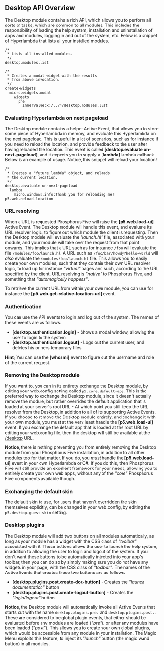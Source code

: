 ## Desktop API Overview

The Desktop module contains a rich API, which allows you to perform all sorts of tasks, which are common
to all modules. This includes the responsibility of loading the help system, installation and
uninstallation of apps and modules, logging in and out of the system, etc. Below is a snippet of
Hyperlambda that lists all your installed modules.

```hyperlambda-snippet
/*
 * Lists all installed modules.
 */
desktop.modules.list

/*
 * Creates a modal widget with the results
 * from above invocation.
 */
create-widgets
  micro.widgets.modal
    widgets
      pre
        innerValue:x:/../*/desktop.modules.list
```

### Evaluating Hyperlambda on next pageload

The Desktop module contains a helper Active Event, that allows you to store some piece of Hyperlambda in
memory, and evaluate this Hyperlambda on the next pageload. This is useful in a lot of scenarios, such as
for instance if you need to reload the location, and provide feedback to the user after having reloaded
the location. This event is called **[desktop.evaluate.on-next-pageload]**, and it expects you to supply
a **[lambda]** lambda callback. Below is an example of usage. Notice, this snippet will reload your location!

```hyperlambda-snippet
/*
 * Creates a "future lambda" object, and reloads
 * the current location.
 */
desktop.evaluate.on-next-pageload
  lambda
    micro.windows.info:Thank you for reloading me!
p5.web.reload-location
```

### URL resolving

When a URL is requested Phosphorus Five will raise the **[p5.web.load-ui]** Active Event.
The Desktop module will handle this event, and evaluate its URL resolver logic,
to figure out which module the client is requesting. Then the Desktop module will evaluate the _"launch.hl"_
file, associated with your module, and your module will take over the request from that point onwards.
This implies that a URL such as for instance `/foo` will evaluate the file `/modules/foo/launch.hl`.
A URL such as `/foo/bar/howdy?hello=world` will _also_ evaluate the `/modules/foo/launch.hl` file.
This allows you to easily create your own modules, such that they contain their own URL resolver logic,
to load up for instance _"virtual"_ pages and such, according to the URL specified by the client. URL
resolving is _"native"_ to Phosphorus Five, and something that _"automagically happens"_.

To retrieve the current URL from within your own module, you can use for instance
the **[p5.web.get-relative-location-url]** event.

### Authentication

You can use the API events to login and log out of the system. The names of these events are as follows.

* __[desktop.authentication.login]__ - Shows a modal window, allowing the user to login to the system
* __[desktop.authentication.logout]__ - Logs out the current user, and deletes his or hers temporary files

**Hint**; You can use the **[whoami]** event to figure out the username and role of the current request.

### Removing the Desktop module

If you want to, you can in its entirety exchange the Desktop module, by editing your web.config
setting called `p5.core.default-app`. This is the preferred way to exchange the Desktop module, since
it doesn't actually remove the module, but rather overrides the default application that is loaded
at your server's root URL - At which point you still keep the URL resolver from the Desktop, in addition to
all of its supporting Active Events. If you choose to remove the Desktop module entirely, and exchange
it with your own module, you must at the very least handle the **[p5.web.load-ui]** event.
If you exchange the default app that is loaded at the root URL by editing your web.config file, then the
desktop will still be available at the [/desktop](/desktop) URL.

**Notice**, there is nothing preventing you from entirely removing the Desktop module from your Phosphorus Five
installation, in addition to all other modules too for that matter. If you do, you _must_ handle the
**[p5.web.load-ui]** event in your own Hyperlambda or C#. If you do this, then Phosphorus Five will
still provide an excellent framework for your needs, allowing you to entirely create your own web apps,
without any of the _"core"_ Phosphorus Five components available though.

### Exchanging the default skin

The default skin to use, for users that haven't overridden the skin themselves explicitly, can be
changed in your web.config, by editing the `p5.desktop.guest-skin` setting.

### Desktop plugins

The Desktop module will add two buttons on all modules automatically, as long as your module has
a widget with the CSS class of _"toolbar"_ associated with it. These buttons allows the user to
launch the help system, in addition to allowing the user to login and logout of the system.
If you don't want these buttons to be automatically injected into your app's toolbar, then you
can do so by simply making sure you do _not_ have any widgets in your page, with the CSS class
of _"toolbar"_. The names of the Active Events that creates these two buttons are as follows.

* __[desktop.plugins.post.create-dox-button]__ - Creates the _"launch documentation"_ button
* __[desktop.plugins.post.create-logout-button]__ - Creates the _"login/logout"_ button

**Notice**, the Desktop module will automatically invoke all Active Events that starts out with the
name `desktop.plugins.pre.` and `desktop.plugins.post.`. These are considered to be global
plugin events, that either should be evaluated before any modules are loaded (_"pre"_), or after
any modules have been loaded (_"post"_). This allows you to create your own global plugins, which
would be accessible from any module in your installation. The Magic Menu exploits this feature, to
inject its _"launch"_ button (the magic wand button) in all modules.
